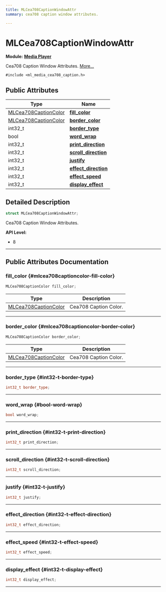 ```yaml
---
title: MLCea708CaptionWindowAttr
summary: cea708 caption window attributes. 

---
```


# MLCea708CaptionWindowAttr

**Module:** **[Media Player](/versioned_docs/version-03-Jan-2023/api-ref/api/Modules/group___media_player/group___media_player.md)**



Cea708 Caption Window Attributes.  [More...](#detailed-description)


`#include <ml_media_cea708_caption.h>`

## Public Attributes

| Type           | Name           |
| -------------- | -------------- |
| [MLCea708CaptionColor](/versioned_docs/version-03-Jan-2023/api-ref/api/Modules/group___media_player/struct_m_l_cea708_caption_color.md) | **[fill_color](/versioned_docs/version-03-Jan-2023/api-ref/api/Modules/group___media_player/struct_m_l_cea708_caption_window_attr.md#mlcea708captioncolor-fill-color)**  |
| [MLCea708CaptionColor](/versioned_docs/version-03-Jan-2023/api-ref/api/Modules/group___media_player/struct_m_l_cea708_caption_color.md) | **[border_color](/versioned_docs/version-03-Jan-2023/api-ref/api/Modules/group___media_player/struct_m_l_cea708_caption_window_attr.md#mlcea708captioncolor-border-color)**  |
| int32_t | **[border_type](/versioned_docs/version-03-Jan-2023/api-ref/api/Modules/group___media_player/struct_m_l_cea708_caption_window_attr.md#int32-t-border-type)**  |
| bool | **[word_wrap](/versioned_docs/version-03-Jan-2023/api-ref/api/Modules/group___media_player/struct_m_l_cea708_caption_window_attr.md#bool-word-wrap)**  |
| int32_t | **[print_direction](/versioned_docs/version-03-Jan-2023/api-ref/api/Modules/group___media_player/struct_m_l_cea708_caption_window_attr.md#int32-t-print-direction)**  |
| int32_t | **[scroll_direction](/versioned_docs/version-03-Jan-2023/api-ref/api/Modules/group___media_player/struct_m_l_cea708_caption_window_attr.md#int32-t-scroll-direction)**  |
| int32_t | **[justify](/versioned_docs/version-03-Jan-2023/api-ref/api/Modules/group___media_player/struct_m_l_cea708_caption_window_attr.md#int32-t-justify)**  |
| int32_t | **[effect_direction](/versioned_docs/version-03-Jan-2023/api-ref/api/Modules/group___media_player/struct_m_l_cea708_caption_window_attr.md#int32-t-effect-direction)**  |
| int32_t | **[effect_speed](/versioned_docs/version-03-Jan-2023/api-ref/api/Modules/group___media_player/struct_m_l_cea708_caption_window_attr.md#int32-t-effect-speed)**  |
| int32_t | **[display_effect](/versioned_docs/version-03-Jan-2023/api-ref/api/Modules/group___media_player/struct_m_l_cea708_caption_window_attr.md#int32-t-display-effect)**  |

## Detailed Description

```cpp
struct MLCea708CaptionWindowAttr;
```

Cea708 Caption Window Attributes. 




**API Level:**
  * 8 




-----------
## Public Attributes Documentation

### fill_color {#mlcea708captioncolor-fill-color}

```cpp
MLCea708CaptionColor fill_color;
```



| Type | Description |
|--|--|
| [MLCea708CaptionColor](/versioned_docs/version-03-Jan-2023/api-ref/api/Modules/group___media_player/struct_m_l_cea708_caption_color.md) | Cea708 Caption Color.  |






-----------

### border_color {#mlcea708captioncolor-border-color}

```cpp
MLCea708CaptionColor border_color;
```



| Type | Description |
|--|--|
| [MLCea708CaptionColor](/versioned_docs/version-03-Jan-2023/api-ref/api/Modules/group___media_player/struct_m_l_cea708_caption_color.md) | Cea708 Caption Color.  |






-----------

### border_type {#int32-t-border-type}

```cpp
int32_t border_type;
```






-----------

### word_wrap {#bool-word-wrap}

```cpp
bool word_wrap;
```






-----------

### print_direction {#int32-t-print-direction}

```cpp
int32_t print_direction;
```






-----------

### scroll_direction {#int32-t-scroll-direction}

```cpp
int32_t scroll_direction;
```






-----------

### justify {#int32-t-justify}

```cpp
int32_t justify;
```






-----------

### effect_direction {#int32-t-effect-direction}

```cpp
int32_t effect_direction;
```






-----------

### effect_speed {#int32-t-effect-speed}

```cpp
int32_t effect_speed;
```






-----------

### display_effect {#int32-t-display-effect}

```cpp
int32_t display_effect;
```






-----------

